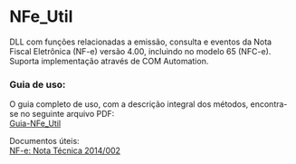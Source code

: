 # NFe_Util
DLL com funções relacionadas a emissão, consulta e eventos da Nota Fiscal Eletrônica (NF-e) versão 4.00, incluindo no modelo 65 (NFC-e). Suporta implementação através de COM Automation.

### Guia de uso:
O guia completo de uso, com a descrição integral dos métodos, encontra-se no seguinte arquivo PDF: <br />
[Guia-NFe_Util](https://drive.google.com/file/d/1FlNi-a_JZeLGQIZBmcNbR9jF5QhvMZjJ/view?usp=sharing)

Documentos úteis: <br />
[NF-e: Nota Técnica 2014/002](https://www.nfe.fazenda.gov.br/portaL/exibirArquivo.aspx?conteudo=0UjmxluFtt4=)
